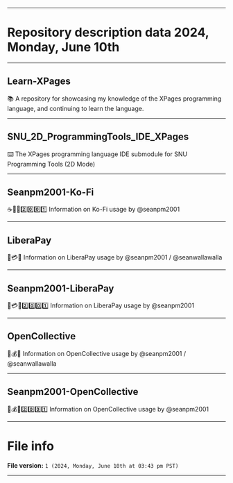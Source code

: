 
***

# Repository description data 2024, Monday, June 10th

---

## Learn-XPages

📚️ A repository for showcasing my knowledge of the XPages programming language, and continuing to learn the language. 

---

## SNU_2D_ProgrammingTools_IDE_XPages

⌨️ The XPages programming language IDE submodule for SNU Programming Tools (2D Mode)

---

## Seanpm2001-Ko-Fi

☕️💸️🌐️2️⃣️0️⃣️0️⃣️1️⃣️ Information on Ko-Fi usage by @seanpm2001

---

## LiberaPay

🔰️💳️🌐️ Information on LiberaPay usage by @seanpm2001 / @seanwallawalla

---

## Seanpm2001-LiberaPay

🔰️💳️🌐️2️⃣️0️⃣️0️⃣️1️⃣️ Information on LiberaPay usage by @seanpm2001

---

## OpenCollective

📂️💰️🌐️ Information on OpenCollective usage by @seanpm2001 / @seanwallawalla

---

## Seanpm2001-OpenCollective

📂️💰️🌐️2️⃣️0️⃣️0️⃣️1️⃣️ Information on OpenCollective usage by @seanpm2001

***

# File info

**File version:** `1 (2024, Monday, June 10th at 03:43 pm PST)`

***

